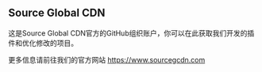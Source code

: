 ## Source Global CDN

这是Source Global CDN官方的GitHub组织账户，你可以在此获取我们开发的插件和优化修改的项目。

更多信息请前往我们的官方网站 <https://www.sourcegcdn.com>
